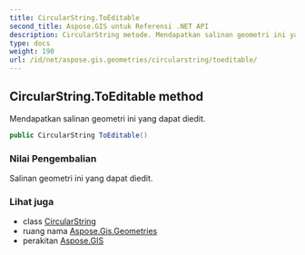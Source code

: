 ```yaml
---
title: CircularString.ToEditable
second_title: Aspose.GIS untuk Referensi .NET API
description: CircularString metode. Mendapatkan salinan geometri ini yang dapat diedit.
type: docs
weight: 190
url: /id/net/aspose.gis.geometries/circularstring/toeditable/
---
```

## CircularString.ToEditable method

Mendapatkan salinan geometri ini yang dapat diedit.

```csharp
public CircularString ToEditable()
```

### Nilai Pengembalian

Salinan geometri ini yang dapat diedit.

### Lihat juga

* class [CircularString](../)
* ruang nama [Aspose.Gis.Geometries](../../circularstring/)
* perakitan [Aspose.GIS](../../../)


